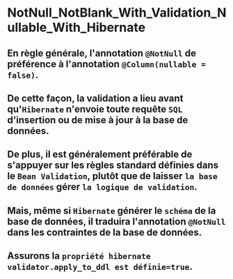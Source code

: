 # NotNull_NotBlank_With_Validation_Nullable_With_Hibernate
## En règle générale, l'annotation `@NotNull` de préférence à l'annotation `@Column(nullable = false)`.
## De cette façon, la validation a lieu avant qu'`Hibernate` n'envoie toute requête `SQL` d'insertion ou de mise à jour à la base de données. 
## De plus, il est généralement préférable de s'appuyer sur les règles standard définies dans le `Bean Validation`, plutôt que de laisser `la base de données` gérer `la logique de validation`. 
## Mais, même si `Hibernate` générer le `schéma` de la base de données, il traduira l'annotation `@NotNull` dans les contraintes de la base de données. 
## Assurons la `propriété hibernate` `validator.apply_to_ddl est définie=true`.
